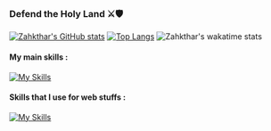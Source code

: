 ### Defend the Holy Land ⚔️🛡️

[![Zahkthar's GitHub stats](https://github-readme-stats.vercel.app/api?username=zahkthar&show_icons=true&theme=merko)](https://github.com/anuraghazra/github-readme-stats)
[![Top Langs](https://github-readme-stats.vercel.app/api/top-langs/?username=zahkthar&layout=compact&theme=merko)](https://github.com/anuraghazra/github-readme-stats)
![Zahkthar's wakatime stats](https://github-readme-stats.vercel.app/api/wakatime?username=Zahkthar&theme=merko)

#### My main skills :

[![My Skills](https://skillicons.dev/icons?i=c,arduino,py,raspberrypi,vscode,git,github)](https://skillicons.dev)

#### Skills that I use for web stuffs :

[![My Skills](https://skillicons.dev/icons?i=html,css,php,symfony)](https://skillicons.dev)
